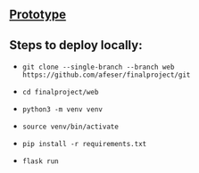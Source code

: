 ## [Prototype](https://felerest.pythonanywhere.com)

## Steps to deploy locally:

* `git clone --single-branch --branch web https://github.com/afeser/finalproject/git`
- `cd finalproject/web`
+ `python3 -m venv venv`
- `source venv/bin/activate`
+ `pip install -r requirements.txt`
* `flask run`
